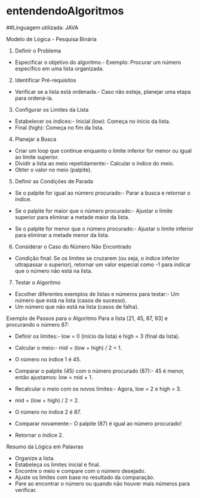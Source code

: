 # entendendoAlgoritmos
##Linguagem utilizada: JAVA

Modelo de Lógica - Pesquisa Binária
1. Definir o Problema
- Especificar o objetivo do algoritmo.- Exemplo: Procurar um número específico em uma lista organizada.



2. Identificar Pré-requisitos
- Verificar se a lista está ordenada.- Caso não esteja, planejar uma etapa para ordená-la.



3. Configurar os Limites da Lista
- Estabelecer os índices:- Inicial (low): Começa no início da lista.
- Final (high): Começa no fim da lista.



4. Planejar a Busca
- Criar um loop que continue enquanto o limite inferior for menor ou igual ao limite superior.
- Dividir a lista ao meio repetidamente:- Calcular o índice do meio.
- Obter o valor no meio (palpite).



5. Definir as Condições de Parada
- Se o palpite for igual ao número procurado:- Parar a busca e retornar o índice.

- Se o palpite for maior que o número procurado:- Ajustar o limite superior para eliminar a metade maior da lista.

- Se o palpite for menor que o número procurado:- Ajustar o limite inferior para eliminar a metade menor da lista.



6. Considerar o Caso do Número Não Encontrado
- Condição final: Se os limites se cruzarem (ou seja, o índice inferior ultrapassar o superior), retornar um valor especial como -1 para indicar que o número não está na lista.


7. Testar o Algoritmo
- Escolher diferentes exemplos de listas e números para testar:- Um número que está na lista (casos de sucesso).
- Um número que não está na lista (casos de falha).



Exemplo de Passos para o Algoritmo
Para a lista [21, 45, 87, 93] e procurando o número 87:
- Definir os limites:- low = 0 (início da lista) e high = 3 (final da lista).

- Calcular o meio:- mid = (low + high) / 2 = 1.
- O número no índice 1 é 45.

- Comparar o palpite (45) com o número procurado (87):- 45 é menor, então ajustamos: low = mid + 1.

- Recalcular o meio com os novos limites:- Agora, low = 2 e high = 3.
- mid = (low + high) / 2 = 2.
- O número no índice 2 é 87.

- Comparar novamente:- O palpite (87) é igual ao número procurado!
- Retornar o índice 2.



Resumo da Lógica em Palavras
- Organize a lista.
- Estabeleça os limites inicial e final.
- Encontre o meio e compare com o número desejado.
- Ajuste os limites com base no resultado da comparação.
- Pare ao encontrar o número ou quando não houver mais números para verificar.




